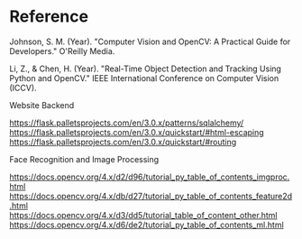 # Reference
Johnson, S. M. (Year). "Computer Vision and OpenCV: A Practical Guide for Developers." O'Reilly Media.

Li, Z., & Chen, H. (Year). "Real-Time Object Detection and Tracking Using Python and OpenCV." IEEE International Conference on Computer Vision (ICCV).

Website Backend

https://flask.palletsprojects.com/en/3.0.x/patterns/sqlalchemy/
https://flask.palletsprojects.com/en/3.0.x/quickstart/#html-escaping
https://flask.palletsprojects.com/en/3.0.x/quickstart/#routing

Face Recognition and Image Processing

https://docs.opencv.org/4.x/d2/d96/tutorial_py_table_of_contents_imgproc.html
https://docs.opencv.org/4.x/db/d27/tutorial_py_table_of_contents_feature2d.html
https://docs.opencv.org/4.x/d3/dd5/tutorial_table_of_content_other.html
https://docs.opencv.org/4.x/d6/de2/tutorial_py_table_of_contents_ml.html
